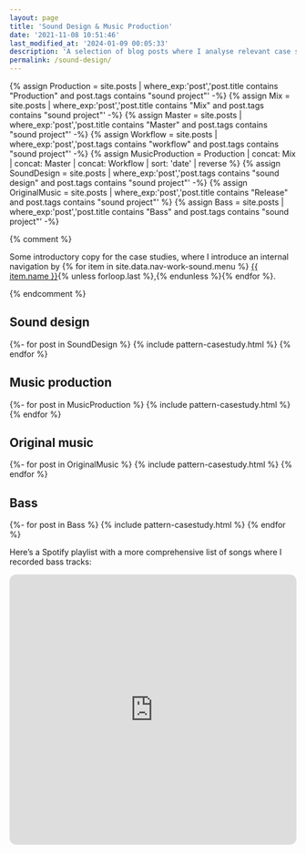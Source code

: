 ```yaml
---
layout: page
title: 'Sound Design & Music Production'
date: '2021-11-08 10:51:46'
last_modified_at: '2024-01-09 00:05:33'
description: 'A selection of blog posts where I analyse relevant case studies from my work in the audio industry.'
permalink: /sound-design/
---
```

{% assign Production = site.posts | where_exp:'post','post.title contains "Production" and post.tags contains "sound project"' -%}
{% assign Mix = site.posts | where_exp:'post','post.title contains "Mix" and post.tags contains "sound project"' -%}
{% assign Master = site.posts | where_exp:'post','post.title contains "Master" and post.tags contains "sound project"' -%}
{% assign Workflow = site.posts | where_exp:'post','post.tags contains "workflow" and post.tags contains "sound project"' -%}
{% assign MusicProduction = Production | concat: Mix | concat: Master | concat: Workflow | sort: 'date' | reverse %}
{% assign SoundDesign = site.posts | where_exp:'post','post.tags contains "sound design" and post.tags contains "sound project"' -%}
{% assign OriginalMusic = site.posts | where_exp:'post','post.title contains "Release" and post.tags contains "sound project"' %}
{% assign Bass = site.posts | where_exp:'post','post.title contains "Bass" and post.tags contains "sound project"' -%}

{% comment %}
<p>Some introductory copy for the case studies, where I introduce an internal navigation by {% for item in site.data.nav-work-sound.menu %} <a href="{{ item.link }}">{{ item.name }}</a>{% unless forloop.last %},{% endunless %}{% endfor %}.</p>
{% endcomment %}

<section class="case-studies h-feed">
	<h2 id="sound-design"><strong>Sound design</strong></h2>
	{%- for post in SoundDesign %}
	{% include pattern-casestudy.html %}
	{% endfor %}
</section>

<section class="case-studies h-feed">
	<h2 id="music-production"><strong>Music production</strong></h2>
	{%- for post in MusicProduction %}
	{% include pattern-casestudy.html %}
	{% endfor %}
</section>

<section class="case-studies h-feed">
	<h2 id="original-music"><strong>Original music</strong></h2>
	{%- for post in OriginalMusic %}
	{% include pattern-casestudy.html %}
	{% endfor %}
</section>

<section class="case-studies h-feed">
	<h2 id="bass"><strong>Bass</strong></h2>
	{%- for post in Bass %}
	{% include pattern-casestudy.html %}
	{% endfor %}
	<p>Here’s a Spotify playlist with a more comprehensive list of songs where I recorded bass tracks:</p>
	<iframe style="border-radius:12px" src="https://open.spotify.com/embed/playlist/1EC2Hm0xSywc5pITPMhuIA?utm_source=generator" width="100%" height="475" frameBorder="0" allowfullscreen="" allow="autoplay; clipboard-write; encrypted-media; fullscreen; picture-in-picture" loading="lazy"></iframe>
</section>